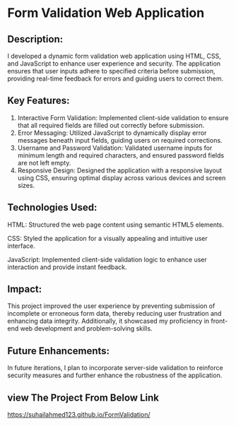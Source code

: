 # Form Validation Web Application

## Description:

I developed a dynamic form validation web application using HTML, CSS, and JavaScript to enhance user experience and security. The application ensures that user inputs adhere to specified criteria before submission, providing real-time feedback for errors and guiding users to correct them.

## Key Features:
1. Interactive Form Validation: Implemented client-side validation to ensure that all required fields are filled out correctly before submission.
2. Error Messaging: Utilized JavaScript to dynamically display error messages beneath input fields, guiding users on required corrections.
3. Username and Password Validation: Validated username inputs for minimum length and required characters, and ensured password fields are not left empty.
4. Responsive Design: Designed the application with a responsive layout using CSS, ensuring optimal display across various devices and screen sizes.

## Technologies Used:

HTML: Structured the web page content using semantic HTML5 elements.

CSS: Styled the application for a visually appealing and intuitive user interface.

JavaScript: Implemented client-side validation logic to enhance user interaction and provide instant feedback.

## Impact:

This project improved the user experience by preventing submission of incomplete or erroneous form data, thereby reducing user frustration and enhancing data integrity. Additionally, it showcased my proficiency in front-end web development and problem-solving skills.

## Future Enhancements:

In future iterations, I plan to incorporate server-side validation to reinforce security measures and further enhance the robustness of the application.

## view The Project From Below Link
https://suhailahmed123.github.io/FormValidation/
